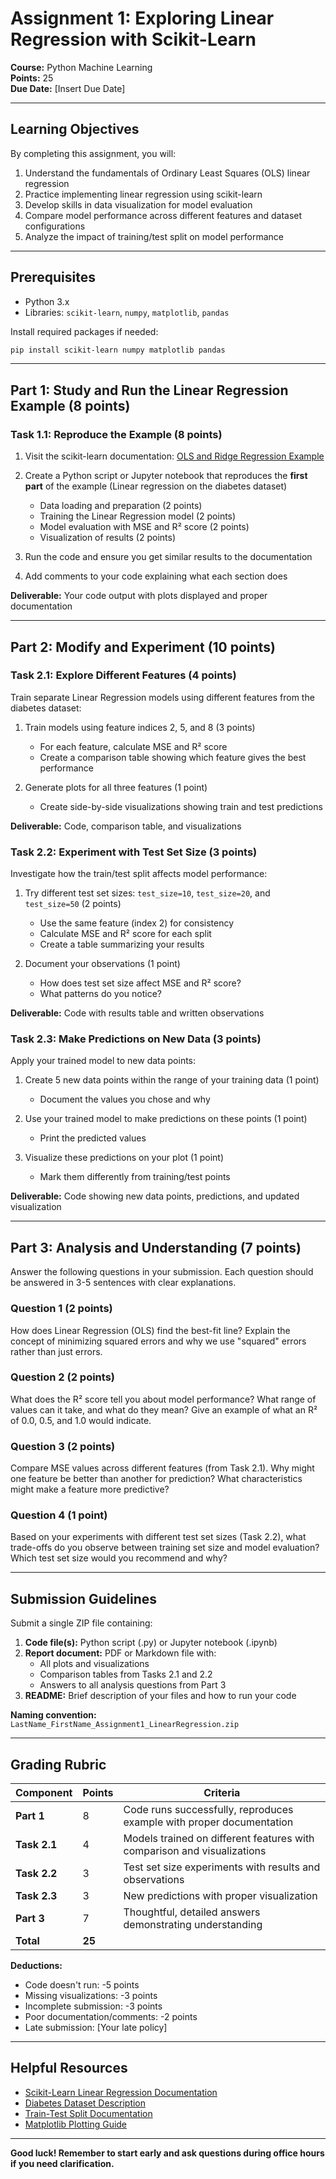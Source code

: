 # Assignment 1: Exploring Linear Regression with Scikit-Learn

**Course:** Python Machine Learning  
**Points:** 25  
**Due Date:** [Insert Due Date]

---

## Learning Objectives

By completing this assignment, you will:

1. Understand the fundamentals of Ordinary Least Squares (OLS) linear regression
2. Practice implementing linear regression using scikit-learn
3. Develop skills in data visualization for model evaluation
4. Compare model performance across different features and dataset configurations
5. Analyze the impact of training/test split on model performance

---

## Prerequisites

- Python 3.x
- Libraries: `scikit-learn`, `numpy`, `matplotlib`, `pandas`

Install required packages if needed:
```bash
pip install scikit-learn numpy matplotlib pandas
```

---

## Part 1: Study and Run the Linear Regression Example (8 points)

### Task 1.1: Reproduce the Example (8 points)

1. Visit the scikit-learn documentation: [OLS and Ridge Regression Example](https://scikit-learn.org/stable/auto_examples/linear_model/plot_ols_ridge.html#sphx-glr-auto-examples-linear-model-plot-ols-ridge-py)

2. Create a Python script or Jupyter notebook that reproduces the **first part** of the example (Linear regression on the diabetes dataset)
   - Data loading and preparation (2 points)
   - Training the Linear Regression model (2 points)
   - Model evaluation with MSE and R² score (2 points)
   - Visualization of results (2 points)

3. Run the code and ensure you get similar results to the documentation

4. Add comments to your code explaining what each section does

**Deliverable:** Your code output with plots displayed and proper documentation

---

## Part 2: Modify and Experiment (10 points)

### Task 2.1: Explore Different Features (4 points)

Train separate Linear Regression models using different features from the diabetes dataset:

1. Train models using feature indices 2, 5, and 8 (3 points)
   - For each feature, calculate MSE and R² score
   - Create a comparison table showing which feature gives the best performance
   
2. Generate plots for all three features (1 point)
   - Create side-by-side visualizations showing train and test predictions

**Deliverable:** Code, comparison table, and visualizations

### Task 2.2: Experiment with Test Set Size (3 points)

Investigate how the train/test split affects model performance:

1. Try different test set sizes: `test_size=10`, `test_size=20`, and `test_size=50` (2 points)
   - Use the same feature (index 2) for consistency
   - Calculate MSE and R² score for each split
   - Create a table summarizing your results

2. Document your observations (1 point)
   - How does test set size affect MSE and R² score?
   - What patterns do you notice?

**Deliverable:** Code with results table and written observations

### Task 2.3: Make Predictions on New Data (3 points)

Apply your trained model to new data points:

1. Create 5 new data points within the range of your training data (1 point)
   - Document the values you chose and why

2. Use your trained model to make predictions on these points (1 point)
   - Print the predicted values

3. Visualize these predictions on your plot (1 point)
   - Mark them differently from training/test points

**Deliverable:** Code showing new data points, predictions, and updated visualization

---

## Part 3: Analysis and Understanding (7 points)

Answer the following questions in your submission. Each question should be answered in 3-5 sentences with clear explanations.

### Question 1 (2 points)
How does Linear Regression (OLS) find the best-fit line? Explain the concept of minimizing squared errors and why we use "squared" errors rather than just errors.

### Question 2 (2 points)
What does the R² score tell you about model performance? What range of values can it take, and what do they mean? Give an example of what an R² of 0.0, 0.5, and 1.0 would indicate.

### Question 3 (2 points)
Compare MSE values across different features (from Task 2.1). Why might one feature be better than another for prediction? What characteristics might make a feature more predictive?

### Question 4 (1 point)
Based on your experiments with different test set sizes (Task 2.2), what trade-offs do you observe between training set size and model evaluation? Which test set size would you recommend and why?

---

## Submission Guidelines

Submit a single ZIP file containing:

1. **Code file(s):** Python script (.py) or Jupyter notebook (.ipynb)
2. **Report document:** PDF or Markdown file with:
   - All plots and visualizations
   - Comparison tables from Tasks 2.1 and 2.2
   - Answers to all analysis questions from Part 3
3. **README:** Brief description of your files and how to run your code

**Naming convention:** `LastName_FirstName_Assignment1_LinearRegression.zip`

---

## Grading Rubric

| Component | Points | Criteria |
|-----------|--------|----------|
| **Part 1** | 8 | Code runs successfully, reproduces example with proper documentation |
| **Task 2.1** | 4 | Models trained on different features with comparison and visualizations |
| **Task 2.2** | 3 | Test set size experiments with results and observations |
| **Task 2.3** | 3 | New predictions with proper visualization |
| **Part 3** | 7 | Thoughtful, detailed answers demonstrating understanding |
| **Total** | **25** | |

**Deductions:**
- Code doesn't run: -5 points
- Missing visualizations: -3 points
- Incomplete submission: -3 points
- Poor documentation/comments: -2 points
- Late submission: [Your late policy]

---

## Helpful Resources

- [Scikit-Learn Linear Regression Documentation](https://scikit-learn.org/stable/modules/generated/sklearn.linear_model.LinearRegression.html)
- [Diabetes Dataset Description](https://scikit-learn.org/stable/datasets/toy_dataset.html#diabetes-dataset)
- [Train-Test Split Documentation](https://scikit-learn.org/stable/modules/generated/sklearn.model_selection.train_test_split.html)
- [Matplotlib Plotting Guide](https://matplotlib.org/stable/tutorials/index.html)

---

**Good luck! Remember to start early and ask questions during office hours if you need clarification.**
